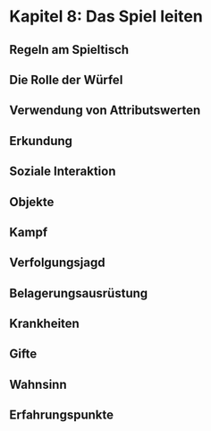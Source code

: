 # Kapitel 8: Das Spiel leiten

## Regeln am Spieltisch

## Die Rolle der Würfel

## Verwendung von Attributswerten

## Erkundung

## Soziale Interaktion

## Objekte

## Kampf

## Verfolgungsjagd

## Belagerungsausrüstung

## Krankheiten

## Gifte

## Wahnsinn

## Erfahrungspunkte